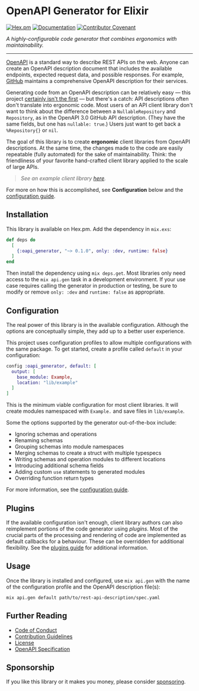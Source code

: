 # OpenAPI Generator for Elixir

[![Hex.pm](https://img.shields.io/hexpm/v/oapi_generator)](https://hex.pm/packages/oapi_generator)
[![Documentation](https://img.shields.io/badge/hex-docs-blue)](https://hexdocs.pm/oapi_generator)
[![Contributor Covenant](https://img.shields.io/badge/Contributor%20Covenant-2.1-4baaaa.svg)](CODE_OF_CONDUCT.md) 

_A highly-configurable code generator that combines ergonomics with maintainability._

---

[OpenAPI](https://swagger.io/specification/) is a standard way to describe REST APIs on the web.
Anyone can create an OpenAPI description document that includes the available endpoints, expected request data, and possible responses.
For example, [GitHub](https://github.com/github/rest-api-description) maintains a comprehensive OpenAPI description for their services.

Generating code from an OpenAPI description can be relatively easy — this project [certainly isn't the first](https://openapi-generator.tech/docs/generators/elixir) — but there's a catch: API descriptions often don't translate into ergonomic code.
Most users of an API client library don't want to think about the difference between a `NullableRepository` and `Repository`, as in the OpenAPI 3.0 GitHub API description.
(They have the same fields, but one has `nullable: true`.)
Users just want to get back a `%Repository{}` or `nil`.

The goal of this library is to create **ergonomic** client libraries from OpenAPI descriptions.
At the same time, the changes made to the code are easily repeatable (fully automated) for the sake of maintainability.
Think: the friendliness of your favorite hand-crafted client library applied to the scale of large APIs.

> _See an example client library [here](https://github.com/aj-foster/open-api-github)._

For more on how this is accomplished, see **Configuration** below and the [configuration guide](guides/configuration.md).


## Installation

This library is available on Hex.pm.
Add the dependency in `mix.exs`:

```elixir
def deps do
  [
    {:oapi_generator, "~> 0.1.0", only: :dev, runtime: false}
  ]
end
```

Then install the dependency using `mix deps.get`.
Most libraries only need access to the `mix api.gen` task in a development environment.
If your use case requires calling the generator in production or testing, be sure to modify or remove `only: :dev` and `runtime: false` as appropriate.


## Configuration

The real power of this library is in the available configuration.
Although the options are conceptually simple, they add up to a better user experience.

This project uses configuration profiles to allow multiple configurations with the same package.
To get started, create a profile called `default` in your configuration:

```elixir
config :oapi_generator, default: [
  output: [
    base_module: Example,
    location: "lib/example"
  ]
]
```

This is the minimum viable configuration for most client libraries.
It will create modules namespaced with `Example.` and save files in `lib/example`.

Some the options supported by the generator out-of-the-box include:

* Ignoring schemas and operations
* Renaming schemas
* Grouping schemas into module namespaces
* Merging schemas to create a struct with multiple typespecs
* Writing schemas and operation modules to different locations
* Introducing additional schema fields
* Adding custom `use` statements to generated modules
* Overriding function return types

For more information, see the [configuration guide](guides/configuration.md).


## Plugins

If the available configuration isn't enough, client library authors can also reimplement portions of the code generator using _plugins_.
Most of the crucial parts of the processing and rendering of code are implemented as default callbacks for a behaviour.
These can be overridden for additional flexibility.
See the [plugins guide](guides/plugins.md) for additional information.


## Usage

Once the library is installed and configured, use `mix api.gen` with the name of the configuration profile and the OpenAPI description file(s):

```shell
mix api.gen default path/to/rest-api-description/spec.yaml
```

## Further Reading

* [Code of Conduct](CODE_OF_CONDUCT.md)
* [Contribution Guidelines](CONTRIBUTING.md)
* [License](LICENSE)
* [OpenAPI Specification](https://spec.openapis.org/oas/latest.html)


## Sponsorship

If you like this library or it makes you money, please consider [sponsoring](https://github.com/sponsors/aj-foster).
